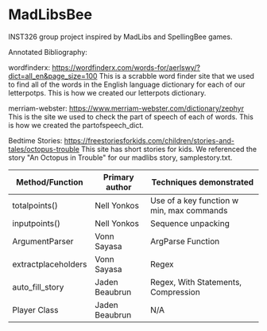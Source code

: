 # MadLibsBee
INST326 group project inspired by MadLibs and SpellingBee games. 

Annotated Bibliography:

wordfinderx:
https://wordfinderx.com/words-for/aerlswy/?dict=all_en&page_size=100
This is a scrabble word finder site that we used to find all of the words in the English language dictionary for each of our letterpotps. This is how we created our letterpots dictionary. 

merriam-webster:
https://www.merriam-webster.com/dictionary/zephyr
This is the site we used to check the part of speech of each of words. This is how we created the partofspeech_dict. 

Bedtime Stories:
https://freestoriesforkids.com/children/stories-and-tales/octopus-trouble
This site has short stories for kids. We referenced the story "An Octopus in Trouble" for our madlibs story, samplestory.txt. 





| Method/Function  | Primary author | Techniques demonstrated                  |
| ---------------- | -------------- | ---------------------------------------- | 
| totalpoints()    | Nell Yonkos    | Use of a key function w min, max commands|
| inputpoints()    | Nell Yonkos    | Sequence unpacking                       |
| ArgumentParser   | Vonn Sayasa    | ArgParse Function                        |
|extractplaceholders|Vonn Sayasa    | Regex                                    |
|auto_fill_story|Jaden Beaubrun    | Regex, With Statements, Compression       |
|Player Class|Jaden Beaubrun    | N/A       |

